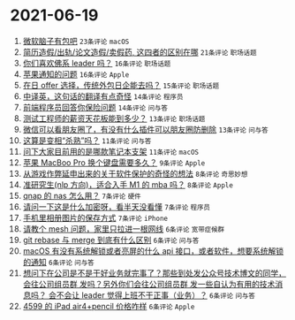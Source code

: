 # 2021-06-19

1. [微软脑子有包吧](https://www.v2ex.com/t/784425) `23条评论` `macOS`
1. [简历造假/出轨/论文造假/卖假药, 这四者的区别在哪](https://www.v2ex.com/t/784443) `21条评论` `职场话题`
1. [你们喜欢佛系 leader 吗？](https://www.v2ex.com/t/784455) `16条评论` `职场话题`
1. [苹果通知的问题](https://www.v2ex.com/t/784441) `16条评论` `Apple`
1. [在日 offer 选择，传统外包日企能去吗？](https://www.v2ex.com/t/784419) `15条评论` `职场话题`
1. [中译英，这句话的翻译有点奇怪](https://www.v2ex.com/t/784413) `14条评论` `程序员`
1. [前端程序员回答你保险问题](https://www.v2ex.com/t/784399) `14条评论` `问与答`
1. [测试工程师的薪资天花板能到多少？](https://www.v2ex.com/t/784430) `13条评论` `职场话题`
1. [微信可以看朋友圈了，有没有什么插件可以朋友圈防删除](https://www.v2ex.com/t/784408) `13条评论` `问与答`
1. [这算是变相“杀熟”吗？](https://www.v2ex.com/t/784420) `11条评论` `问与答`
1. [问下大家目前用的是哪款笔记本支架](https://www.v2ex.com/t/784406) `11条评论` `macOS`
1. [苹果 MacBoo Pro 换个键盘需要多久？](https://www.v2ex.com/t/784440) `9条评论` `Apple`
1. [从游戏作弊延申出来的关于软件保护的奇怪的想法](https://www.v2ex.com/t/784434) `8条评论` `奇思妙想`
1. [准研究生(nlp 方向)，适合入手 M1 的 mba 吗？](https://www.v2ex.com/t/784403) `8条评论` `Apple`
1. [qnap 的 nas 怎么用？](https://www.v2ex.com/t/784456) `7条评论` `硬件`
1. [请问一下这是什么加密呀，看半天没看懂](https://www.v2ex.com/t/784423) `7条评论` `程序员`
1. [手机里相册图片的保存方式](https://www.v2ex.com/t/784402) `7条评论` `iPhone`
1. [请教个 mesh 问题，家里只拉进一根网线](https://www.v2ex.com/t/784446) `6条评论` `宽带症候群`
1. [git rebase 与 merge 到底有什么区别](https://www.v2ex.com/t/784433) `6条评论` `问与答`
1. [macOS 有没有系统解锁或者亮屏的什么 api 接口，或者软件，想要系统解锁的通知](https://www.v2ex.com/t/784407) `6条评论` `问与答`
1. [想问下在公司是不是干好业务就完事了？那些到处发公众号技术博文的同学，会往公司组员群 发吗？另外你们会往公司组员群 发一些自认为有用的技术消息吗？ 会不会让 leader 觉得上班不干正事（业务）？](https://www.v2ex.com/t/784398) `6条评论` `问与答`
1. [4599 的 iPad air4+pencil 价格咋样](https://www.v2ex.com/t/784397) `6条评论` `Apple`
